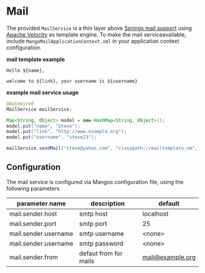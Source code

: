 # Mail

The provided `MailService` is a thin layer above [Springs mail support](http://docs.spring.io/spring-integration/reference/html/mail.html) using [Apache Velocity](http://velocity.apache.org/) as template engine.
To make the mail serviceavailable, include `MangoMailApplicationContext.xml` in your application context configuration.

**mail template example**
```
Hello ${name}, 

welcome to ${link}, your username is ${username}
```

**example mail service usage**
```java
@Autowired
MailService mailService;

Map<String, Object> model = new HashMap<String, Object>();
model.put("name", "Steve");
model.put("link", "http://www.example.org");
model.put("username", "steve23");

mailService.sendMail("steve@yahoo.com", "classpath://mailtemplate.vm", model);

```

## Configuration

The mail service is configured via Mangos configuration file, using the following parameters

| parameter name | description | default |
| -- | -- | -- |
| mail.sender.host | smtp host | localhost |
| mail.sender.port | smtp port | 25 |
| mail.sender.username | smtp username | &lt;none&gt; |
| mail.sender.username | smtp password | &lt;none&gt; |
| mail.sender.from | defaut from for mails | mail@example.org |
